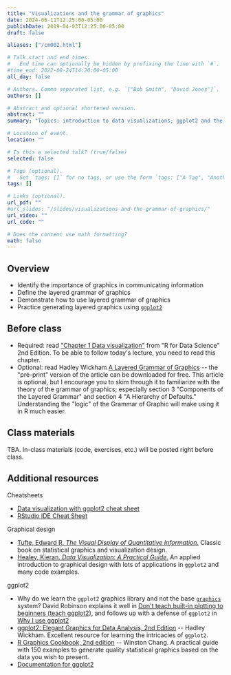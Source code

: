 ```yaml
---
title: "Visualizations and the grammar of graphics"
date: 2024-06-11T12:25:00-05:00
publishDate: 2019-04-03T12:25:00-05:00
draft: false

aliases: ["/cm002.html"]

# Talk start and end times.
#   End time can optionally be hidden by prefixing the line with `#`.
#time_end: 2022-08-24T14:20:00-05:00
all_day: false

# Authors. Comma separated list, e.g. `["Bob Smith", "David Jones"]`.
authors: []

# Abstract and optional shortened version.
abstract: ""
summary: "Topics: introduction to data visualizations; ggplot2 and the grammar of graphics."

# Location of event.
location: ""

# Is this a selected talk? (true/false)
selected: false

# Tags (optional).
#   Set `tags: []` for no tags, or use the form `tags: ["A Tag", "Another Tag"]` for one or more tags.
tags: []

# Links (optional).
url_pdf: ""
#url_slides: "/slides/visualizations-and-the-grammar-of-graphics/"
url_video: ""
url_code: ""

# Does the content use math formatting?
math: false
---
```




## Overview

* Identify the importance of graphics in communicating information
* Define the layered grammar of graphics
* Demonstrate how to use layered grammar of graphics
* Practice generating layered graphics using [`ggplot2`](https://github.com/hadley/ggplot2)


## Before class

* Required: read ["Chapter 1 Data visualization"](https://r4ds.hadley.nz/data-visualize) from "R for Data Science" 2nd Edition. To be able to follow today's lecture, you need to read this chapter. 
* Optional: read Hadley Wickham [A Layered Grammar of Graphics](https://vita.had.co.nz/papers/layered-grammar.html) -- the "pre-print" version of the article can be downloaded for free. This article is optional, but I encourage you to skim through it to familiarize with the theory of the grammar of graphics; especially section 3 "Components of the Layered Grammar" and section 4 "A Hierarchy of Defaults." Understanding the "logic" of the Grammar of Graphic will make using it in R much easier.
    

## Class materials

TBA. In-class materials (code, exercises, etc.) will be posted right before class.

<!--
* [The Grammar of Graphics](/notes/grammar-of-graphics/)
* Run the code below in your console to download today’s materials (practice generating graphics with ggplot2): `usethis::use_course("css-materials/grammar-of-graphics")`[^local]
Exercise solutions can be found [here](https://jrnold.github.io/r4ds-exercise-solutions/).
-->

## Additional resources

Cheatsheets
* [Data visualization with ggplot2 cheat sheet](https://raw.githubusercontent.com/rstudio/cheatsheets/main/data-visualization.pdf)
* [RStudio IDE Cheat Sheet](https://raw.githubusercontent.com/rstudio/cheatsheets/main/rstudio-ide.pdf)

Graphical design
* [Tufte, Edward R. *The Visual Display of Quantitative Information*.](https://www.edwardtufte.com/tufte/books_vdqi) Classic book on statistical graphics and visualization design.
* [Healey, Kieran. *Data Visualization: A Practical Guide*.](https://socviz.co/) An applied introduction to graphical design with lots of applications in `ggplot2` and many code examples.

ggplot2
* Why do we learn the `ggplot2` graphics library and not the base [`graphics`](https://cran.r-project.org/web/views/Graphics.html) system? David Robinson explains it well in [Don't teach built-in plotting to beginners (teach ggplot2)](http://varianceexplained.org/r/teach_ggplot2_to_beginners/), and follows up with a defense of `ggplot2` in [Why I use ggplot2](http://varianceexplained.org/r/why-I-use-ggplot2/)
* [ggplot2: Elegant Graphics for Data Analysis, 2nd Edition](https://ggplot2-book.org/) -- Hadley Wickham. Excellent resource for learning the intricacies of `ggplot2`.
* [R Graphics Cookbook, 2nd edition](https://r-graphics.org/) -- Winston Chang. A practical guide with 150 examples to generate quality statistical graphics based on the data you wish to present.
* [Documentation for ggplot2](https://ggplot2.tidyverse.org/index.html)


[^local]: If you are using R from your local machine: make sure you have installed "usethis" (see Lecture 1 footnote to install it) and  "gapminder" by typing `install.packages("gapminder")` in your console 

<!--
Optional:
* [How to build a complicated, layered graphic](/notes/minard/)
* [Exploring Minard's 1812 plot with `ggplot2`](https://github.com/andrewheiss/fancy-minard) - a much fancier (and more complex) version
-->
